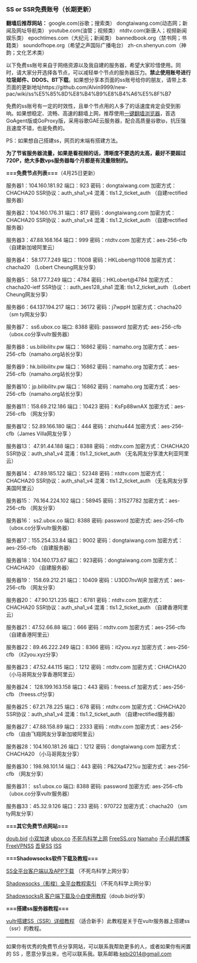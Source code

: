 ### SS or SSR免费账号（长期更新）

**翻墙后推荐网站：** google.com(谷歌；搜索类） dongtaiwang.com(动态网；新闻及网址导航类）  youtube.com(油管；视频类）  ntdtv.com(新唐人；视频新闻娱乐类）    epochtimes.com（大纪元；新闻类）   bannedbook.org（禁书网；书籍类）   soundofhope.org（希望之声国际广播电台）
    zh-cn.shenyun.com（神韵；文化艺术类）

以下免费ss账号来自于网络资源以及我自建的服务器，希望大家珍惜使用。同时，请大家分开选择各节点，可以减轻单个节点的服务器压力。**禁止使用账号进行垃圾邮件、DDOS、BT下载**。如果想分享本页面的ss账号给你的朋友，请带上本页面的更新地址https://github.com/Alvin9999/new-pac/wiki/ss%E5%85%8D%E8%B4%B9%E8%B4%A6%E5%8F%B7

免费的ss账号有一定的时效性，且单个节点用的人多了的话速度肯定会受到影响。如果想稳定、流畅、高速的翻墙上网，推荐使用[一键翻墙浏览器](https://github.com/Alvin9999/new-pac/wiki)，首选GoAgent版或GoProxy版，采用谷歌GAE云服务器，配合高质量谷歌ip，抗压强且速度不错，也是免费的。

PS：如果想自己搭建ss，网页的末端有搭建方法。

**为了节省服务器流量，如果是看视频的话，清晰度不要选的太高，最好不要超过720P，绝大多数vps服务器每个月都是有流量限制的。**

**===免费节点列表===**（4月25日更新）

服务器1：104.160.181.92 端口：923 密码：dongtaiwang.com 加密方式：CHACHA20  SSR协议：auth_sha1_v4  混淆：tls1.2_ticket_auth  （自建rectified服务器）

服务器2：104.160.176.31 端口：817 密码：dongtaiwang.com 加密方式：CHACHA20  SSR协议：auth_sha1_v4  混淆：tls1.2_ticket_auth  （自建rectified服务器）

服务器3：47.88.168.164 端口：999 密码：ntdtv.com 加密方式：aes-256-cfb  （自建新加坡阿里云）

服务器4： 58.177.7.249 端口：11008 密码：HKLobert@11008 加密方式：chacha20 （Lobert Cheung网友分享）

服务器5： 58.177.7.249 端口：4784 密码：HKLobert@4784 加密方式：chacha20-ietf  SSR协议：: auth_aes128_sha1
混淆: tls1.2_ticket_auth （Lobert Cheung网友分享）

服务器6：64.137.194.217  端口：36172  密码：j7wppH 加密方式：chacha20 （sm ty网友分享）

服务器7： ss6.ubox.co  端口: 8388 密码: password 加密方式: aes-256-cfb  （ubox.co分享vultr服务器）

服务器8：us.bilibilitv.pw  端口：16862  密码：namaho.org  加密方式：aes-256-cfb（namaho.org站长分享）

服务器9：hk.bilibilitv.pw  端口：16862  密码：namaho.org  加密方式：aes-256-cfb（namaho.org站长分享）

服务器10：jp.bilibilitv.pw  端口：16862  密码：namaho.org  加密方式：aes-256-cfb（namaho.org站长分享）

服务器11：158.69.212.186  端口：10423  密码：KsFp88wnAX 加密方式：aes-256-cfb （网友分享）

服务器12：52.89.166.180  端口：444  密码：zhizhu444 加密方式：aes-256-cfb（James Villa网友分享 ）

服务器13： 47.91.44.188  端口：8388  密码：ntdtv.com 加密方式：CHACHA20   SSR协议：auth_sha1_v4  混淆：tls1.2_ticket_auth （无名网友分享澳大利亚阿里云）

服务器14： 47.89.185.122  端口：52348  密码：ntdtv.com 加密方式：CHACHA20  SSR协议：auth_sha1_v4  混淆：tls1.2_ticket_auth （无名网友分享美国阿里云）

服务器15： 76.164.224.102 端口：58945 密码：31527782 加密方式：aes-256-cfb （网友分享）

服务器16： ss2.ubox.co  端口: 8388 密码: password 加密方式: aes-256-cfb  （ubox.co分享vultr服务器）

服务器17：155.254.33.84  端口：9002 密码：dongtaiwang.com 加密方式：aes-256-cfb   （自建服务器）

服务器18：104.160.173.67  端口：923密码：dongtaiwang.com 加密方式：CHACHA20   （自建服务器）

服务器19： 158.69.212.21  端口：10409  密码：U3DD7nvWjR 加密方式：aes-256-cfb （网友分享）

服务器20： 47.90.121.235  端口：6781  密码：ntdtv.com 加密方式：CHACHA20  SSR协议：auth_sha1_v4  混淆：tls1.2_ticket_auth （自建香港阿里云）

服务器21：47.52.66.88 端口：666 密码：ntdtv.com 加密方式：aes-256-cfb  （自建香港阿里云）

服务器22：89.46.222.249  端口：8366  密码：it2you.xyz 加密方式：aes-256-cfb （it2you.xyz分享）

服务器23：47.52.44.115  端口：1212  密码：ntdtv.com 加密方式：CHACHA20 （小马哥网友分享香港阿里云）

服务器24： 128.199.163.158 端口：443 密码：freess.cf 加密方式：aes-256-cfb （freess.cf分享）

服务器25：67.21.78.225  端口：678 密码：ntdtv.com 加密方式：CHACHA20   SSR协议：auth_sha1_v4  混淆：tls1.2_ticket_auth （自建rectified服务器）

服务器27：47.88.158.89  端口：2333  密码：ntdtv.com 加密方式：aes-256-cfb  （自由飞翔网友分享新加坡阿里云）

服务器28：104.160.181.26  端口：1212  密码：dongtaiwang.com 加密方式：CHACHA20 （小马哥网友分享）

服务器30：198.98.101.14  端口：443  密码：P&2Xa472%u 加密方式：aes-256-cfb （网友分享）

服务器31： ss1.ubox.co  端口: 8388 密码: password 加密方式: aes-256-cfb  （ubox.co分享vultr服务器）

服务器33：45.32.9.126  端口：233  密码：970722 加密方式：chacha20 （sm ty网友分享）

**===其它免费节点网站===**

[doub.bid](https://doub.bid/sszhfx/)  [小双加速](https://xsjs.yhyhd.org/free-ss) [ubox.co](https://www.vbox.co/)
 [不死鸟科学上网](http://yuweining.cn/leifeng/) [FreeSS.org](http://freess.org/)
 [Namaho](https://www.namaho.org) [子小耗的博客](https://it2you.xyz/?page_id=445)  [FreeVPNSS](https://get.freevpnss.me/#shadowsocks)  [吾皇SS](https://freessr.xyz/)  [ISS](https://b.ishadow.tech/)


**===Shadowsocks软件下载及教程===**

[SS全平台客户端以及APP下载](https://busi.me/archives/173/) （不死鸟科学上网分享）

[Shadowsocks（影梭）全平台教程索引](https://busi.me/archives/32/) （不死鸟科学上网分享）

[ShadowsocksR 客户端下载及小白使用教程](https://doub.bid/ss-jc10/)（doub.bid分享）



**===搭建ss服务器教程===**

[vultr搭建SS（SSR）详细教程](https://github.com/Alvin9999/new-pac/wiki/%E8%87%AA%E5%BB%BAss%E6%9C%8D%E5%8A%A1%E5%99%A8%E6%95%99%E7%A8%8B) （适合新手）此教程是关于在vultr服务器上搭建ss（ssr）的教程。


***

如果你有优秀的免费节点分享网站，可以联系我帮助更多的人，或者如果你有闲置的 SS ，愿意分享出来，也可以联系我。联系邮箱:kebi2014@gmail.com 